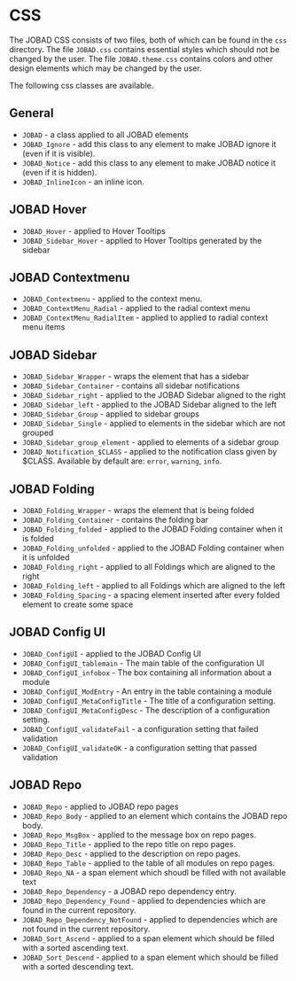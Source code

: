 # CSS
The JOBAD CSS consists of two files, both of which can be found in the `css` directory. 
The file `JOBAD.css` contains essential styles which should not be changed by the user. The file `JOBAD.theme.css` contains colors and other design elements which may be changed by the user.

The following css classes are available. 
## General
* `JOBAD` - a class applied to all JOBAD elements 
* `JOBAD_Ignore` - add this class to any element to make JOBAD ignore it (even if it is visible). 
* `JOBAD_Notice` - add this class to any element to make JOBAD notice it (even if it is hidden). 
* `JOBAD_InlineIcon` - an inline icon. 
## JOBAD Hover
* `JOBAD_Hover` - applied to Hover Tooltips 
* `JOBAD_Sidebar_Hover` - applied to Hover Tooltips generated by the sidebar 
## JOBAD Contextmenu
* `JOBAD_Contextmenu` - applied to the context menu. 
* `JOBAD_ContextMenu_Radial` - applied to the radial context menu
* `JOBAD_ContextMenu_RadialItem` - applied to applied to radial context menu items 
## JOBAD Sidebar
* `JOBAD_Sidebar_Wrapper` - wraps the element that has a sidebar 
* `JOBAD_Sidebar_Container` - contains all sidebar notifications 
* `JOBAD_Sidebar_right` - applied to the JOBAD Sidebar aligned to the right
* `JOBAD_Sidebar_left` - applied to the JOBAD Sidebar aligned to the left
* `JOBAD_Sidebar_Group` - applied to sidebar groups
* `JOBAD_Sidebar_Single` - applied to elements in the sidebar which are not grouped
* `JOBAD_Sidebar_group_element` - applied to elements of a sidebar group 
* `JOBAD_Notification_$CLASS` - applied to the notification class given by $CLASS. Available by default are: `error`, `warning`, `info`. 
## JOBAD Folding
* `JOBAD_Folding_Wrapper` - wraps the element that is being folded 
* `JOBAD_Folding_Container` - contains the folding bar
* `JOBAD_Folding_folded` - applied to the JOBAD Folding container when it is folded 
* `JOBAD_Folding_unfolded` - applied to the JOBAD Folding container when it is unfolded 
* `JOBAD_Folding_right` - applied to all Foldings which are aligned to the right
* `JOBAD_Folding_left` - applied to all Foldings which are aligned to the left 
* `JOBAD_Folding_Spacing` - a spacing element inserted after every folded element to create some space 
## JOBAD Config UI
* `JOBAD_ConfigUI` - applied to the JOBAD Config UI
* `JOBAD_ConfigUI_tablemain` - The main table of the configuration UI
* `JOBAD_ConfigUI_infobox` - The box containing all information about a module 
* `JOBAD_ConfigUI_ModEntry` - An entry in the table containing a module
* `JOBAD_ConfigUI_MetaConfigTitle` - The title of a configuration setting. 
* `JOBAD_ConfigUI_MetaConfigDesc` - The description of a configuration setting. 
* `JOBAD_ConfigUI_validateFail` - a configuration setting that failed validation
* `JOBAD_ConfigUI_validateOK` - a configuration setting that passed validation
## JOBAD Repo
* `JOBAD_Repo` - applied to JOBAD repo pages
* `JOBAD_Repo_Body` - applied to an element which contains the JOBAD repo body. 
* `JOBAD_Repo_MsgBox` - applied to the message box on repo pages. 
* `JOBAD_Repo_Title` - applied to the repo title on repo pages. 
* `JOBAD_Repo_Desc` - applied to the description on repo pages. 
* `JOBAD_Repo_Table` - applied to the table of all modules on repo pages. 
* `JOBAD_Repo_NA` - a span element which shoudl be filled with not available text
* `JOBAD_Repo_Dependency` - a JOBAD repo dependency entry. 
* `JOBAD_Repo_Dependency_Found` - applied to dependencies which are found in the current repository. 
* `JOBAD_Repo_Dependency_NotFound` - applied to dependencies which are not found in the current repository. 
* `JOBAD_Sort_Ascend` - applied to a span element which should be filled with a sorted ascending text. 
* `JOBAD_Sort_Descend` - applied to a span element which should be filled with a sorted descending text. 